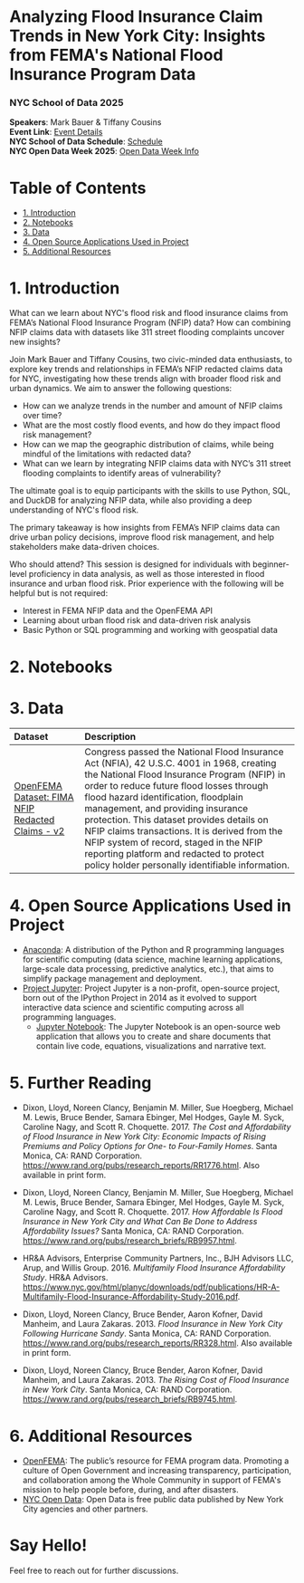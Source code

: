 # Analyzing Flood Insurance Claim Trends in New York City: Insights from FEMA's National Flood Insurance Program Data
### NYC School of Data 2025

**Speakers**: Mark Bauer & Tiffany Cousins  
**Event Link**: [Event Details](https://nycsodata25.sched.com/event/1vpPS/analyzing-flood-insurance-claim-trends-in-new-york-city-insights-from-femas-national-flood-insurance-program-data)  
**NYC School of Data Schedule**: [Schedule](https://nycsodata25.sched.com/)  
**NYC Open Data Week 2025**: [Open Data Week Info](https://2025.open-data.nyc/)

Table of Contents
=================

   * [1. Introduction](#1-Introduction)
   * [2. Notebooks](#2-Notebooks)
   * [3. Data](#3-Data)
   * [4. Open Source Applications Used in Project](#4-Open-Source-Applications-Used-in-Project)
   * [5. Additional Resources](#5-Additional-Resources)

# 1. Introduction

What can we learn about NYC's flood risk and flood insurance claims from FEMA’s National Flood Insurance Program (NFIP) data? How can combining NFIP claims data with datasets like 311 street flooding complaints uncover new insights?

Join Mark Bauer and Tiffany Cousins, two civic-minded data enthusiasts, to explore key trends and relationships in FEMA’s NFIP redacted claims data for NYC, investigating how these trends align with broader flood risk and urban dynamics. We aim to answer the following questions:
- How can we analyze trends in the number and amount of NFIP claims over time?
- What are the most costly flood events, and how do they impact flood risk management?
- How can we map the geographic distribution of claims, while being mindful of the limitations with redacted data?
- What can we learn by integrating NFIP claims data with NYC’s 311 street flooding complaints to identify areas of vulnerability?

The ultimate goal is to equip participants with the skills to use Python, SQL, and DuckDB for analyzing NFIP data, while also providing a deep understanding of NYC's flood risk.

The primary takeaway is how insights from FEMA’s NFIP claims data can drive urban policy decisions, improve flood risk management, and help stakeholders make data-driven choices.

Who should attend? This session is designed for individuals with beginner-level proficiency in data analysis, as well as those interested in flood insurance and urban flood risk. Prior experience with the following will be helpful but is not required:
- Interest in FEMA NFIP data and the OpenFEMA API
- Learning about urban flood risk and data-driven risk analysis
- Basic Python or SQL programming and working with geospatial data

# 2. Notebooks


# 3. Data 

| Dataset | Description |
| :-------- | :---------- |
| [OpenFEMA Dataset: FIMA NFIP Redacted Claims - v2](https://www.fema.gov/openfema-data-page/fima-nfip-redacted-claims-v2) | Congress passed the National Flood Insurance Act (NFIA), 42 U.S.C. 4001 in 1968, creating the National Flood Insurance Program (NFIP) in order to reduce future flood losses through flood hazard identification, floodplain management, and providing insurance protection. This dataset provides details on NFIP claims transactions. It is derived from the NFIP system of record, staged in the NFIP reporting platform and redacted to protect policy holder personally identifiable information. |

# 4. Open Source Applications Used in Project 

- [Anaconda](https://www.anaconda.com/): A distribution of the Python and R programming languages for scientific computing (data science, machine learning applications, large-scale data processing, predictive analytics, etc.), that aims to simplify package management and deployment.  
- [Project Jupyter](https://jupyter.org/index.html): Project Jupyter is a non-profit, open-source project, born out of the IPython Project in 2014 as it evolved to support interactive data science and scientific computing across all programming languages.  
    - [Jupyter Notebook](https://jupyter.org/try): The Jupyter Notebook is an open-source web application that allows you to create and share documents that contain live code, equations, visualizations and narrative text.
    
# 5. Further Reading

- Dixon, Lloyd, Noreen Clancy, Benjamin M. Miller, Sue Hoegberg, Michael M. Lewis, Bruce Bender, Samara Ebinger, Mel Hodges, Gayle M. Syck, Caroline Nagy, and Scott R. Choquette. 2017. *The Cost and Affordability of Flood Insurance in New York City: Economic Impacts of Rising Premiums and Policy Options for One- to Four-Family Homes*. Santa Monica, CA: RAND Corporation. https://www.rand.org/pubs/research_reports/RR1776.html. Also available in print form.

- Dixon, Lloyd, Noreen Clancy, Benjamin M. Miller, Sue Hoegberg, Michael M. Lewis, Bruce Bender, Samara Ebinger, Mel Hodges, Gayle M. Syck, Caroline Nagy, and Scott R. Choquette. 2017. *How Affordable Is Flood Insurance in New York City and What Can Be Done to Address Affordability Issues?* Santa Monica, CA: RAND Corporation. https://www.rand.org/pubs/research_briefs/RB9957.html.

- HR&A Advisors, Enterprise Community Partners, Inc., BJH Advisors LLC, Arup, and Willis Group. 2016. *Multifamily Flood Insurance Affordability Study*. HR&A Advisors. https://www.nyc.gov/html/planyc/downloads/pdf/publications/HR-A-Multifamily-Flood-Insurance-Affordability-Study-2016.pdf.

- Dixon, Lloyd, Noreen Clancy, Bruce Bender, Aaron Kofner, David Manheim, and Laura Zakaras. 2013. *Flood Insurance in New York City Following Hurricane Sandy*. Santa Monica, CA: RAND Corporation. https://www.rand.org/pubs/research_reports/RR328.html. Also available in print form.

- Dixon, Lloyd, Noreen Clancy, Bruce Bender, Aaron Kofner, David Manheim, and Laura Zakaras. 2013. *The Rising Cost of Flood Insurance in New York City*. Santa Monica, CA: RAND Corporation. https://www.rand.org/pubs/research_briefs/RB9745.html.

# 6. Additional Resources

- [OpenFEMA](https://www.fema.gov/about/reports-and-data/openfema): The public’s resource for FEMA program data. Promoting a culture of Open Government and increasing transparency, participation, and collaboration among the Whole Community in support of FEMA's mission to help people before, during, and after disasters.  
- [NYC Open Data](https://opendata.cityofnewyork.us/): Open Data is free public data published by New York City agencies and other partners.  


# Say Hello! 
Feel free to reach out for further discussions.
